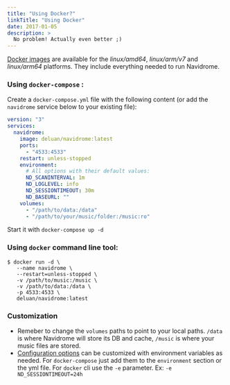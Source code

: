 ```yaml
---
title: "Using Docker?"
linkTitle: "Using Docker"
date: 2017-01-05
description: >
  No problem! Actually even better ;)
---
```



[Docker images](https://hub.docker.com/r/deluan/navidrome) are available for the 
_linux/amd64_, _linux/arm/v7_ and _linux/arm64_ platforms. They include everything needed to 
run Navidrome.


### Using `docker-compose` :

Create a `docker-compose.yml` file with the following content (or add the `navidrome` service 
below to your existing file):
```yaml
version: "3"
services:
  navidrome:
    image: deluan/navidrome:latest
    ports:
      - "4533:4533"
    restart: unless-stopped
    environment:
      # All options with their default values:
      ND_SCANINTERVAL: 1m
      ND_LOGLEVEL: info  
      ND_SESSIONTIMEOUT: 30m
      ND_BASEURL: ""
    volumes:
      - "/path/to/data:/data"
      - "/path/to/your/music/folder:/music:ro"
```
Start it with `docker-compose up -d`


### Using `docker` command line tool:
```shell
$ docker run -d \
   --name navidrome \
   --restart=unless-stopped \
   -v /path/to/music:/music \
   -v /path/to/data:/data \
   -p 4533:4533 \ 
   deluan/navidrome:latest
```


### Customization
- Remeber to change the `volumes` paths to point to your local paths. `/data` is where Navidrome 
will store its DB and cache, `/music` is where your music files are stored. 
- [Configuration options](/docs/usage/configuration-options/) can be customized with environment 
variables as needed. For `docker-compose` just add them to the `environment` section or the yml 
file. For `docker` cli use the `-e` parameter. Ex: `-e ND_SESSIONTIMEOUT=24h`
